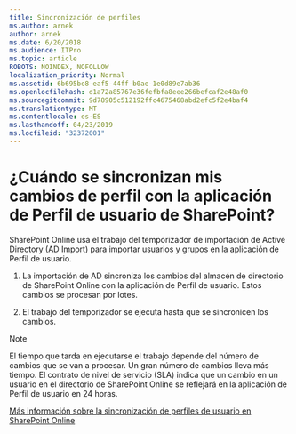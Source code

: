 ```yaml
---
title: Sincronización de perfiles
ms.author: arnek
author: arnek
ms.date: 6/20/2018
ms.audience: ITPro
ms.topic: article
ROBOTS: NOINDEX, NOFOLLOW
localization_priority: Normal
ms.assetid: 6b695be8-eaf5-44ff-b0ae-1e0d89e7ab36
ms.openlocfilehash: d1a72a85767e36fefbfa8eee266befcaf2e48af0
ms.sourcegitcommit: 9d78905c512192ffc4675468abd2efc5f2e4baf4
ms.translationtype: MT
ms.contentlocale: es-ES
ms.lasthandoff: 04/23/2019
ms.locfileid: "32372001"
---
```

# <a name="when-do-my-profile-changes-sync-to-the-sharepoint-user-profile-application"></a>¿Cuándo se sincronizan mis cambios de perfil con la aplicación de Perfil de usuario de SharePoint?

SharePoint Online usa el trabajo del temporizador de importación de Active Directory (AD Import) para importar usuarios y grupos en la aplicación de Perfil de usuario. 
  
1. La importación de AD sincroniza los cambios del almacén de directorio de SharePoint Online con la aplicación de Perfil de usuario. Estos cambios se procesan por lotes.
    
2. El trabajo del temporizador se ejecuta hasta que se sincronicen los cambios.
    
> [!NOTE]
> El tiempo que tarda en ejecutarse el trabajo depende del número de cambios que se van a procesar. Un gran número de cambios lleva más tiempo. El contrato de nivel de servicio (SLA) indica que un cambio en un usuario en el directorio de SharePoint Online se reflejará en la aplicación de Perfil de usuario en 24 horas. 
  
[Más información sobre la sincronización de perfiles de usuario en SharePoint Online](https://go.microsoft.com/fwlink/?linkid=875671)
  


